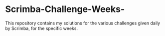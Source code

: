 # Scrimba-Challenge-Weeks-
This repository contains my solutions for the various challenges given daily by Scrimba, for the specific weeks.
